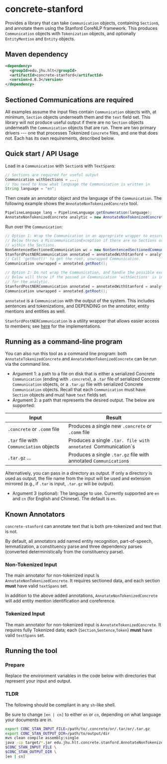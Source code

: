 # concrete-stanford
Provides a library that can take `Communication` objects, containing `Section`s, and
annotate them using the Stanford CoreNLP framework. This produces `Communication` objects
with `Tokenization` objects, and optionally `EntityMention` and `Entity` objects.

## Maven dependency

```xml
<dependency>
  <groupId>edu.jhu.hlt</groupId>
  <artifactId>concrete-stanford</artifactId>
  <version>4.8.3</version>
</dependency>
```

## Sectioned Communications are required

All examples assume the input files contain `Communication` objects
with, at minimum, `Section` objects underneath them and the `text`
field set. This library will not produce useful output if there are no
`Section` objects underneath the `Communication` objects that are run.
There are two primary drivers --- one that processes Tokenized
`Concrete` files, and one that does not.  Each has its own
requirements, described below.

## Quick start / API Usage

Load in a `Communication` with `Section`s with `TextSpan`s:
```java
// Sections are required for useful output
Communication withSections = ...;
// You need to know what language the Communication is written in
String language = "en";
```

Then create an annotator object and the language of the `Communication`. The following
example shows the `AnnotateNonTokenizedConcrete` tool.
```java
PipelineLanguage lang = PipelineLanguage.getEnumeration(language);
AnnotateNonTokenizedConcrete analytic = new AnnotateNonTokenizedConcrete(lang);
```

Run over the `Communication`:
```java
// Option 1: Wrap the Communication in an appropriate wrapper to ensure pre-reqs are handled
// Below throws a MiscommunicationException if there are no Sections or there are Sentences
// within the Sections.
NonSentencedSectionedCommunication wc = new NonSentencedSectionedCommunication(withSections);
StanfordPostNERCommunication annotated = annotatedWithStanford = analytic.annotate(wc);
// Call 'getRoot()' to get the root, unwrapped Communication.
Communication unwrapped = annotated.getRoot();

// Option 2: Do not wrap the Communication, and handle the possible exception.
// Below will throw if the passed in Communication 'withSections' is invalid
// for the analytic.
StanfordPostNERCommunication annotated = annotatedWithStanford = analytic.annotate(withSections);
Communication unwrapped = annotated.getRoot();
```

`annotated` is a `Communication` with the output of the system.
This includes sentences and tokenizations, and DEPENDING on the annotator, entity mentions and entities as well.

`StanfordPostNERCommunication` is a utility wrapper that allows easier access to members; see
[here](src/main/java/edu/jhu/hlt/concrete/stanford/StanfordPostNERCommunication.java) for the implementations.

## Running as a command-line program

You can also run this tool as a command line program: both `AnnotateTokenizedConcrete` and
`AnnotateNonTokenizedConcrete` can be run via the command line.

* Argument 1: a path to a file on disk that is either a serialized Concrete `Communication` (ending with
`.concrete`), a `.tar` file of serialized Concrete `Communication` objects, or a `.tar.gz` file
with serialized Concrete `Communication` objects. Recall that each `Communication` must have
`Section` objects and must have `text` fields set.
* Argument 2: a path that represents the desired output. The below are supported:

| Input                                    | Result                                                           |
| -----------------------------------------|------------------------------------------------------------------|
| `.concrete` or `.comm` file              | Produces a single new `.concrete` or `.comm` file                |
| `.tar` file with `Communciation` objects | Produces a single `.tar. file with annotated `Communication`s    |
| `.tar.gz` ...                            | Produces a single `.tar.gz` file with annotated `Communication`s |


Alternatively, you can pass in a directory as output. If only a directory is
used as output, the file name from the input will be used and extension mirrored
(e.g., if `.tar` is input, `.tar.gz` will be output).

* Argument 3 (optional): The language to use. Currently supported are `en` and `cn` (for English
and Chinese). The default is `en`.

## Known Annotators
`concrete-stanford` can annotate text that is both pre-tokenized and text that is not.

By default, all annotators add named entity recognition, part-of-speech, lemmatization,
a constituency parse and three dependency parses (converted deterministically from the
constituency parse).

### Non-Tokenized Input
The main annotator for non-tokenized input is `AnnotateNonTokenizedConcrete`.
It requires sectioned data, and each section **must** have valid `textSpans` set.

In addition to the above added annotations, `AnnotateNonTokenizedConcrete` will add entity
mention identification and coreference.

### Tokenized Input

The main annotator for non-tokenized input is `AnnotateTokenizedConcrete`.
It requires fully Tokenized data; each {`Section`,`Sentence`,`Token`} **must** have valid `textSpans` set.

## Running the tool
### Prepare
Replace the environment variables in the code below with directories that represent your
input and output.

### TLDR
The following should be compliant in any `sh`-like shell.

Be sure to change `[en | cn]` to either `en` or `cn`,
depending on what language your documents are in.

```sh
export CONC_STAN_INPUT_FILE=/path/to/.concrete/or/.tar/or/.tar.gz
export CONC_STAN_OUTPUT_DIR=/path/to/output/dir
mvn clean compile assembly:single
java -cp target/*.jar edu.jhu.hlt.concrete.stanford.AnnotateNonTokenizedConcrete \
$CONC_STAN_INPUT_FILE \
$CONC_STAN_OUTPUT_DIR \
[en | cn]
```
